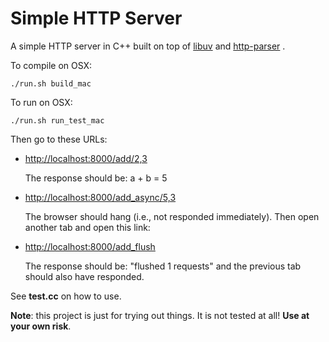 Simple HTTP Server
===========

A simple HTTP server in C++ built on top of 
[libuv](https://github.com/joyent/libuv)
and
[http-parser](https://github.com/joyent/http-parser)
.

To compile on OSX:

    ./run.sh build_mac

To run on OSX:

    ./run.sh run_test_mac

Then go to these URLs:


* [http://localhost:8000/add/2,3](http://localhost:8000/add/2,3)

    The response should be: a + b = 5
 
* [http://localhost:8000/add_async/5,3](http://localhost:8000/add_async/5,3)

    The browser should hang (i.e., not responded immediately).
    Then open another tab and open this link:

* [http://localhost:8000/add_flush](http://localhost:8000/add_flush)

    The response should be: "flushed 1 requests" and
    the previous tab should also have responded.


See <b>test.cc</b> on how to use.


<b>Note</b>: this project is just for trying out things.
It is not tested at all! <b>Use at your own risk</b>.
